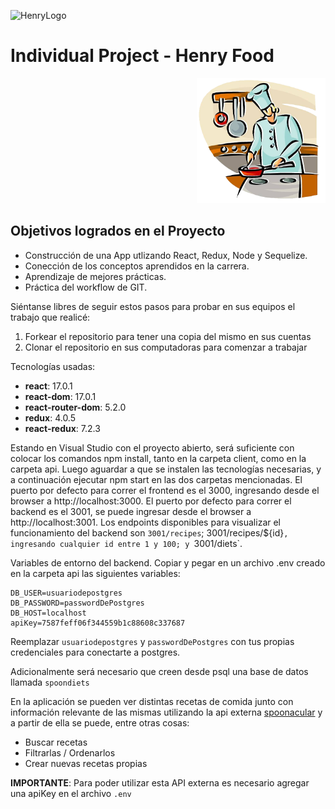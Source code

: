 ![HenryLogo](https://d31uz8lwfmyn8g.cloudfront.net/Assets/logo-henry-white-lg.png)

# Individual Project - Henry Food

<p align="right">
  <img height="200" src="./cooking.png" />
</p>

## Objetivos logrados en el Proyecto

- Construcción de una App utlizando React, Redux, Node y Sequelize.
- Conección de los conceptos aprendidos en la carrera.
- Aprendizaje de mejores prácticas.
- Práctica del workflow de GIT.

Siéntanse libres de seguir estos pasos para probar en sus equipos el trabajo que realicé:
 1. Forkear el repositorio para tener una copia del mismo en sus cuentas
 2. Clonar el repositorio en sus computadoras para comenzar a trabajar

Tecnologías usadas:

- __react__: 17.0.1
- __react-dom__: 17.0.1
- __react-router-dom__: 5.2.0
- __redux__: 4.0.5
- __react-redux__: 7.2.3

Estando en Visual Studio con el proyecto abierto, será suficiente con colocar los comandos npm install, tanto en la carpeta client, como en la carpeta api. Luego aguardar a que se instalen las tecnologías necesarias, y a continuación ejecutar npm start en las dos carpetas mencionadas. El puerto por defecto para correr el frontend es el 3000, ingresando desde el browser a http://localhost:3000. El puerto por defecto para correr el backend es el 3001, se puede ingresar desde el browser a http://localhost:3001. Los endpoints disponibles para visualizar el funcionamiento del backend son `3001/recipes`; 3001/recipes/${id}`, ingresando cualquier id entre 1 y 100; y `3001/diets`.

Variables de entorno del backend.
Copiar y pegar en un archivo .env creado en la carpeta api las siguientes variables:
```env
DB_USER=usuariodepostgres
DB_PASSWORD=passwordDePostgres
DB_HOST=localhost
apiKey=7587feff06f344559b1c88608c337687
```

Reemplazar `usuariodepostgres` y `passwordDePostgres` con tus propias credenciales para conectarte a postgres. 

Adicionalmente será necesario que creen desde psql una base de datos llamada `spoondiets`

En la aplicación se pueden ver distintas recetas de comida junto con información relevante de las mismas utilizando la api externa [spoonacular](https://spoonacular.com/food-api) y a partir de ella se puede, entre otras cosas:

- Buscar recetas
- Filtrarlas / Ordenarlos
- Crear nuevas recetas propias

__IMPORTANTE__: Para poder utilizar esta API externa es necesario agregar una apiKey en el archivo `.env` 
